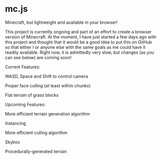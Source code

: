 # mc.js
Minecraft, but lightweight and available in your browser!

This project is currently ongoing and part of an effort to create a browser version of Minecraft. At the moment, I have just started a few days ago with this project and thought that it would be a good idea to put this on GitHub so that either I or anyone else with the same goals as me could have it readily available. Right now, it is admittedly very slow, but changes (as you can see below) are coming soon!

Current Features:

WASD, Space and Shift to control camera

Proper face culling (at least within chunks)

Flat terrain of grass blocks


Upcoming Features:

More efficient terrain generation algorithm

Instancing

More efficient culling algorithm

Skybox

Procedurally-generated terrain
